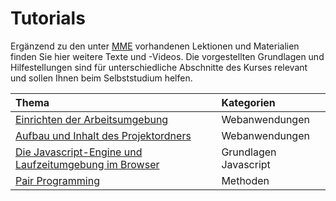 # Tutorials

Ergänzend zu den unter [MME](../MME) vorhandenen Lektionen und Materialien finden Sie hier weitere Texte und -Videos. Die vorgestellten Grundlagen und Hilfestellungen sind für unterschiedliche Abschnitte des Kurses relevant und sollen Ihnen beim Selbststudium helfen.

Thema | Kategorien |
:-----|:-----------|
[Einrichten der Arbeitsumgebung](./work-environment) | Webanwendungen 
[Aufbau und Inhalt des Projektordners](./project-directory) | Webanwendungen 
[Die Javascript-Engine und Laufzeitumgebung im Browser](./javascript-browser) | Grundlagen Javascript
[Pair Programming](./pair-programming) | Methoden